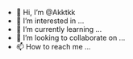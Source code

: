 - 👋 Hi, I’m @Akktkk
- 👀 I’m interested in ...
- 🌱 I’m currently learning ...
- 💞️ I’m looking to collaborate on ...
- 📫 How to reach me ...

<!---
Akktkk/Akktkk is a ✨ special ✨ repository because its `README.md` (this file) appears on your GitHub profile.
You can click the Preview link to take a look at your changes.
--->
